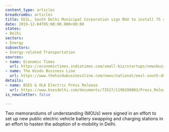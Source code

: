 ```yaml
---
content_type: articles
breadcrumbs: articles
title: EESL, South Delhi Municipal Corporation sign MoU to install 75 charging stations
date: 2019-12-04T05:00:00.000+00:00
states:
- Delhi
sectors:
- Energy
subsectors:
- Energy-related Transportation
sources:
- name: Economic Times
  url: https://economictimes.indiatimes.com/small-biz/startups/newsbuzz/bses-delhi-discoms-ola-electric-to-set-up-battery-swap-stations/articleshow/72223708.cms
- name: The Hindu Business Line
  url: https://www.thehindubusinessline.com/news/national/eesl-south-delhi-municipal-corporation-sign-mou-to-install-75-charging-stations/article30097600.ece
details:
- name: BSES & OLA Electric Press Release
  url: https://www.bsesdelhi.com/documents/73527/1190198003/Press_Release_Ola_Nov_25.pdf
is_newsletter: false

---
```

Two memorandums of understanding (MOUs) were signed in an effort to set up new public electric vehicle battery swapping and charging stations in an effort to hasten the adoption of e-mobility in Delhi.
